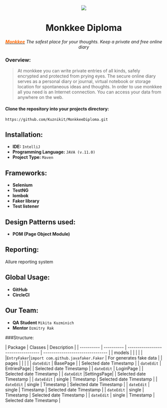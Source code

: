 <h1 align="center"><img src="https://my.monkkee.com/assets/logo-f0892a4a253a67a010b482174e0e4a9f3d95eccc89e4c73422f09d6168df6b6b.png" /></h1>
<h1 align="center">Monkkee Diploma</h1>
<p align="center"><em><a title="monkkee" href="https://my.monkkee.com/#/"><span style="color: #ff6600;"><strong>Monkkee</strong></span></a>&nbsp;The safest place for your thoughts. Keep a private and free online diary</em></p>

<h3 dir="auto" align="left">Overview:</h3>



>At monkkee you can write private entries of all kinds, safely encrypted and protected from prying eyes. The secure online diary serves as a personal diary or journal, virtual notebook or storage location for spontaneous ideas and thoughts. In order to use monkkee all you need is an Internet connection. You can access your data from anywhere on the web.

<h4>Clone the repository into your projects directory:</h4>

```
https://github.com/Kuznikit/MonkkeeDiploma.git
```

## Installation:
- **IDE:** `IntelliJ`
- **Programming Language:** `JAVA (v.11.0)`
- **Project Type:** `Maven`

## Frameworks:
- **Selenium**
- **TestNG**
- **lombok**
- **Faker library**
- **Test listener**

## Design Patterns used:
- **POM (Page Object Module)**

## Reporting:
Allure reporting system

## Global Usage:
- **GitHub**
- **CircleCI**

## Our Team:
- **QA Student** `Mikita Kuzminich`
- **Mentor** `Dzmitry Rak`

###Structure:

|  Package   | Classes                                         | Description                      |
| ---------- | ---------- | ---------------------------------- | -------------------------------- |
|   models   |            |                                    |                                  |
|            |`EntryFaker`|`import com.github.javafaker.Faker` | For generates fake data          |
|   pages    |            |                                    |                                  |
| `dateEdit` | BasePage   |                                    | Selected date Timestamp          |
| `dateEdit` | EntriesPage|                                    | Selected date Timestamp          |
| `dateEdit` | LoginPage  |                                    | Selected date Timestamp          |
| `dateEdit` |SettingsPage|                                    | Selected date Timestamp          |
| `dateEdit` | single     | Timestamp                          | Selected date Timestamp          |
| `dateEdit` | single     | Timestamp                          | Selected date Timestamp          |
| `dateEdit` | single     | Timestamp                          | Selected date Timestamp          |
| `dateEdit` | single     | Timestamp                          | Selected date Timestamp          |
| `dateEdit` | single     | Timestamp                          | Selected date Timestamp          |


